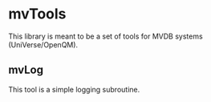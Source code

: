 # mvTools
This library is meant to be a set of tools for MVDB systems (UniVerse/OpenQM).
## mvLog
This tool is a simple logging subroutine.
